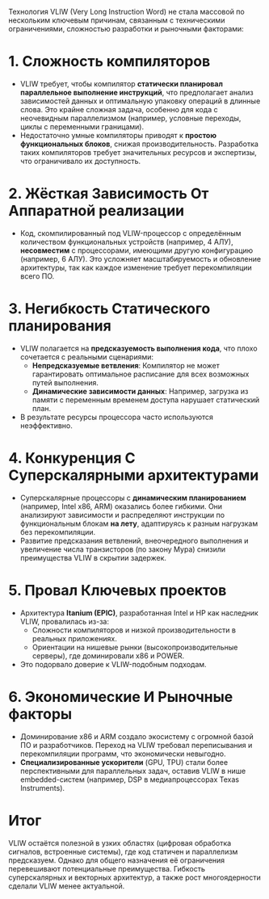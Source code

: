 Технология VLIW (Very Long Instruction Word) не стала массовой по нескольким ключевым причинам, связанным с техническими ограничениями, сложностью разработки и рыночными факторами:

# 1. **Сложность компиляторов**
   - VLIW требует, чтобы компилятор **статически планировал параллельное выполнение инструкций**, что предполагает анализ зависимостей данных и оптимальную упаковку операций в длинные слова. Это крайне сложная задача, особенно для кода с неочевидным параллелизмом (например, условные переходы, циклы с переменными границами).
   - Недостаточно умные компиляторы приводят к **простою функциональных блоков**, снижая производительность. Разработка таких компиляторов требует значительных ресурсов и экспертизы, что ограничивало их доступность.

# 2. **Жёсткая Зависимость От Аппаратной реализации**
   - Код, скомпилированный под VLIW-процессор с определённым количеством функциональных устройств (например, 4 АЛУ), **несовместим** с процессорами, имеющими другую конфигурацию (например, 6 АЛУ). Это усложняет масштабируемость и обновление архитектуры, так как каждое изменение требует перекомпиляции всего ПО.

# 3. **Негибкость Статического планирования**
   - VLIW полагается на **предсказуемость выполнения кода**, что плохо сочетается с реальными сценариями:
     - **Непредсказуемые ветвления**: Компилятор не может гарантировать оптимальное расписание для всех возможных путей выполнения.
     - **Динамические зависимости данных**: Например, загрузка из памяти с переменным временем доступа нарушает статический план.
   - В результате ресурсы процессора часто используются неэффективно.

# 4. **Конкуренция С Суперскалярными архитектурами**
   - Суперскалярные процессоры с **динамическим планированием** (например, Intel x86, ARM) оказались более гибкими. Они анализируют зависимости и распределяют инструкции по функциональным блокам **на лету**, адаптируясь к разным нагрузкам без перекомпиляции.
   - Развитие предсказания ветвлений, внеочередного выполнения и увеличение числа транзисторов (по закону Мура) снизили преимущества VLIW в скрытии задержек.

# 5. **Провал Ключевых проектов**
   - Архитектура **Itanium (EPIC)**, разработанная Intel и HP как наследник VLIW, провалилась из-за:
     - Сложности компиляторов и низкой производительности в реальных приложениях.
     - Ориентации на нишевые рынки (высокопроизводительные серверы), где доминировали x86 и POWER.
   - Это подорвало доверие к VLIW-подобным подходам.

# 6. **Экономические И Рыночные факторы**
   - Доминирование x86 и ARM создало экосистему с огромной базой ПО и разработчиков. Переход на VLIW требовал переписывания и перекомпиляции программ, что экономически невыгодно.
   - **Специализированные ускорители** (GPU, TPU) стали более перспективными для параллельных задач, оставив VLIW в нише embedded-систем (например, DSP в медиапроцессорах Texas Instruments).

# Итог
VLIW остаётся полезной в узких областях (цифровая обработка сигналов, встроенные системы), где код статичен и параллелизм предсказуем. Однако для общего назначения её ограничения перевешивают потенциальные преимущества. Гибкость суперскалярных и векторных архитектур, а также рост многоядерности сделали VLIW менее актуальной.